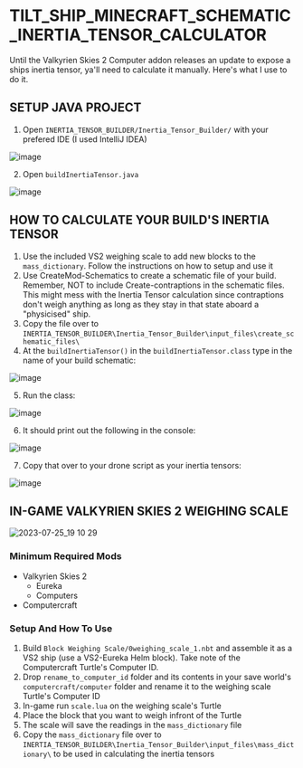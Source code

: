 # TILT_SHIP_MINECRAFT_SCHEMATIC_INERTIA_TENSOR_CALCULATOR
Until the Valkyrien Skies 2 Computer addon releases an update to expose a ships inertia tensor, ya'll need to calculate it manually. Here's what I use to do it.

## SETUP JAVA PROJECT
1. Open `INERTIA_TENSOR_BUILDER/Inertia_Tensor_Builder/` with your prefered IDE (I used IntelliJ IDEA)

![image](https://github.com/19PHOBOSS98/TILT_SHIP_MINECRAFT_SCHEMATIC_INERTIA_TENSOR_CALCULATOR/assets/37253663/c0521a4b-5701-4839-b77c-4d55b9d0db66)

2. Open `buildInertiaTensor.java`

![image](https://github.com/19PHOBOSS98/TILT_SHIP_MINECRAFT_SCHEMATIC_INERTIA_TENSOR_CALCULATOR/assets/37253663/3cadaa63-d0d0-4a24-a3ba-e70a1cce6bcf)


## HOW TO CALCULATE YOUR BUILD'S INERTIA TENSOR
1. Use the included VS2 weighing scale to add new blocks to the `mass_dictionary`. Follow the instructions on how to setup and use it
2. Use CreateMod-Schematics to create a schematic file of your build. Remember, NOT to include Create-contraptions in the schematic files. This might mess with the Inertia Tensor calculation since contraptions don't weigh anything as long as they stay in that state aboard a "physicised" ship.
3. Copy the file over to `INERTIA_TENSOR_BUILDER\Inertia_Tensor_Builder\input_files\create_schematic_files\`
4. At the `buildInertiaTensor()` in the `buildInertiaTensor.class` type in the name of your build schematic:

![image](https://github.com/19PHOBOSS98/TILT_SHIP_MINECRAFT_SCHEMATIC_INERTIA_TENSOR_CALCULATOR/assets/37253663/ab60a345-515b-43a3-a38d-a78968ed232d)


5. Run the class:

![image](https://github.com/19PHOBOSS98/TILT_SHIP_MINECRAFT_SCHEMATIC_INERTIA_TENSOR_CALCULATOR/assets/37253663/2dfb6bfc-3459-49cd-a662-681c9a929ace)



6. It should print out the following in the console:

![image](https://github.com/19PHOBOSS98/TILT_SHIP_MINECRAFT_SCHEMATIC_INERTIA_TENSOR_CALCULATOR/assets/37253663/ede70937-2899-45e0-bc20-1d992c1fdff7)

7. Copy that over to your drone script as your inertia tensors:

![image](https://github.com/19PHOBOSS98/TILT_SHIP_MINECRAFT_SCHEMATIC_INERTIA_TENSOR_CALCULATOR/assets/37253663/9a617305-66a4-4974-a6ce-3950706810d5)


## IN-GAME VALKYRIEN SKIES 2 WEIGHING SCALE
![2023-07-25_19 10 29](https://github.com/19PHOBOSS98/TILT_SHIP_MINECRAFT_SCHEMATIC_INERTIA_TENSOR_CALCULATOR/assets/37253663/35df12e8-1dcb-4cf8-b100-23abf2f12136)
### Minimum Required Mods
+ Valkyrien Skies 2
  + Eureka
  + Computers
+ Computercraft

  
### Setup And How To Use
1. Build `Block Weighing Scale/0weighing_scale_1.nbt` and assemble it as a VS2 ship (use a VS2-Eureka Helm block). Take note of the Computercraft Turtle's Computer ID.
2. Drop `rename_to_computer_id` folder and its contents in your save world's `computercraft/computer` folder and rename it to the weighing scale Turtle's Computer ID
3. In-game run `scale.lua` on the weighing scale's Turtle
4. Place the block that you want to weigh infront of the Turtle
5. The scale will save the readings in the `mass_dictionary` file
6. Copy the `mass_dictionary` file over to `INERTIA_TENSOR_BUILDER\Inertia_Tensor_Builder\input_files\mass_dictionary\` to be used in calculating the inertia tensors



